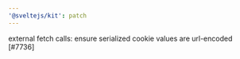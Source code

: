 ```yaml
---
'@sveltejs/kit': patch
---
```


external fetch calls: ensure serialized cookie values are url-encoded [#7736]
